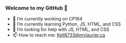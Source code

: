 ### Welcome to my GitHub 👋


- 🔭 I’m currently working on CP164
- 🌱 I’m currently learning Python, JS, HTML, and CSS
- 🤔 I’m looking for help with JS, HTML, and CSS
- 📫 How to reach me: Kell6733@mylaurier.ca
